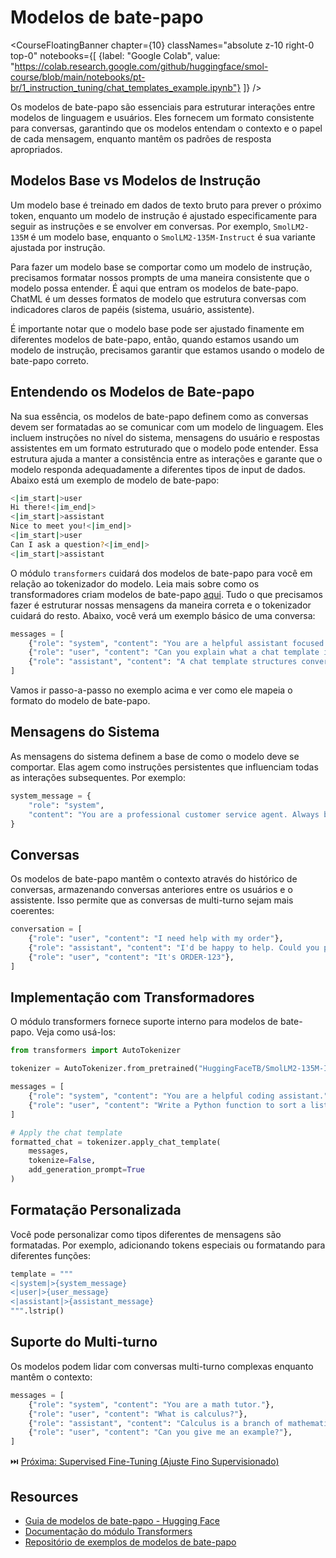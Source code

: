 # Modelos de bate-papo

<CourseFloatingBanner chapter={10}
  classNames="absolute z-10 right-0 top-0"
  notebooks={[
    {label: "Google Colab", value: "https://colab.research.google.com/github/huggingface/smol-course/blob/main/notebooks/pt-br/1_instruction_tuning/chat_templates_example.ipynb"}
  ]} />

Os modelos de bate-papo são essenciais para estruturar interações entre modelos de linguagem e usuários. Eles fornecem um formato consistente para conversas, garantindo que os modelos entendam o contexto e o papel de cada mensagem, enquanto mantêm os padrões de resposta apropriados.

## Modelos Base vs Modelos de Instrução

Um modelo base é treinado em dados de texto bruto para prever o próximo token, enquanto um modelo de instrução é ajustado especificamente para seguir as instruções e se envolver em conversas. Por exemplo, `SmolLM2-135M` é um modelo base, enquanto o `SmolLM2-135M-Instruct` é sua variante ajustada por instrução.

Para fazer um modelo base se comportar como um modelo de instrução, precisamos formatar nossos prompts de uma maneira consistente que o modelo possa entender. É aqui que entram os modelos de bate-papo. ChatML é um desses formatos de modelo que estrutura conversas com indicadores claros de papéis (sistema, usuário, assistente).

É importante notar que o modelo base pode ser ajustado finamente em diferentes modelos de bate-papo, então, quando estamos usando um modelo de instrução, precisamos garantir que estamos usando o modelo de bate-papo correto.

## Entendendo os Modelos de Bate-papo

Na sua essência, os modelos de bate-papo definem como as conversas devem ser formatadas ao se comunicar com um modelo de linguagem. Eles incluem instruções no nível do sistema, mensagens do usuário e respostas assistentes em um formato estruturado que o modelo pode entender. Essa estrutura ajuda a manter a consistência entre as interações e garante que o modelo responda adequadamente a diferentes tipos de input de dados. Abaixo está um exemplo de modelo de bate-papo:

```sh
<|im_start|>user
Hi there!<|im_end|>
<|im_start|>assistant
Nice to meet you!<|im_end|>
<|im_start|>user
Can I ask a question?<|im_end|>
<|im_start|>assistant
```

O módulo `transformers` cuidará dos modelos de bate-papo para você em relação ao tokenizador do modelo. Leia mais sobre como os transformadores criam modelos de bate-papo [aqui](https://huggingface.co/docs/transformers/en/chat_templating#how-do-i-use-chat-templates). Tudo o que precisamos fazer é estruturar nossas mensagens da maneira correta e o tokenizador cuidará do resto. Abaixo, você verá um exemplo básico de uma conversa:

```python
messages = [
    {"role": "system", "content": "You are a helpful assistant focused on technical topics."},
    {"role": "user", "content": "Can you explain what a chat template is?"},
    {"role": "assistant", "content": "A chat template structures conversations between users and AI models..."}
]
```

Vamos ir passo-a-passo no exemplo acima e ver como ele mapeia o formato do modelo de bate-papo.

## Mensagens do Sistema

As mensagens do sistema definem a base de como o modelo deve se comportar. Elas agem como instruções persistentes que influenciam todas as interações subsequentes. Por exemplo:

```python
system_message = {
    "role": "system",
    "content": "You are a professional customer service agent. Always be polite, clear, and helpful."
}
```

## Conversas

Os modelos de bate-papo mantêm o contexto através do histórico de conversas, armazenando conversas anteriores entre os usuários e o assistente. Isso permite que as conversas de multi-turno sejam mais coerentes:

```python
conversation = [
    {"role": "user", "content": "I need help with my order"},
    {"role": "assistant", "content": "I'd be happy to help. Could you provide your order number?"},
    {"role": "user", "content": "It's ORDER-123"},
]
```

## Implementação com Transformadores

O módulo transformers fornece suporte interno para modelos de bate-papo. Veja como usá-los:

```python
from transformers import AutoTokenizer

tokenizer = AutoTokenizer.from_pretrained("HuggingFaceTB/SmolLM2-135M-Instruct")

messages = [
    {"role": "system", "content": "You are a helpful coding assistant."},
    {"role": "user", "content": "Write a Python function to sort a list"},
]

# Apply the chat template
formatted_chat = tokenizer.apply_chat_template(
    messages,
    tokenize=False,
    add_generation_prompt=True
)
```

## Formatação Personalizada

Você pode personalizar como tipos diferentes de mensagens são formatadas. Por exemplo, adicionando tokens especiais ou formatando para diferentes funções:

```python
template = """
<|system|>{system_message}
<|user|>{user_message}
<|assistant|>{assistant_message}
""".lstrip()
```

## Suporte do Multi-turno

Os modelos podem lidar com conversas multi-turno complexas enquanto mantêm o contexto:

```python
messages = [
    {"role": "system", "content": "You are a math tutor."},
    {"role": "user", "content": "What is calculus?"},
    {"role": "assistant", "content": "Calculus is a branch of mathematics..."},
    {"role": "user", "content": "Can you give me an example?"},
]
```

⏭️ [Próxima: Supervised Fine-Tuning (Ajuste Fino Supervisionado)](./supervised_fine_tuning.md)

## Resources

- [Guia de modelos de bate-papo - Hugging Face](https://huggingface.co/docs/transformers/main/en/chat_templating)
- [Documentação do módulo Transformers](https://huggingface.co/docs/transformers)
- [Repositório de exemplos de modelos de bate-papo](https://github.com/chujiezheng/chat_templates) 
